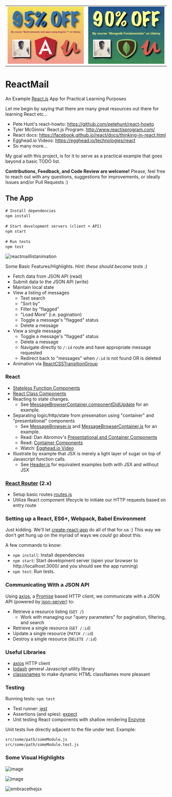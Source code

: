 <table>
<tr>
    <td>
        <a href="http://bit.ly/2D9pxjW" target="_blank">
        <img src="https://github.com/kayartaya-vinod/2018_11_Unisys_TypeORM/raw/master/angular7.jpeg">
        </a>
    </td>
    <td>
        <a href="https://www.udemy.com/mongodb-fundamentals/?couponCode=FIRST500" target="_blank">
        <img src="https://github.com/kayartaya-vinod/2018_11_Unisys_TypeORM/raw/master/mongodb.jpeg">
        </a>
    </td>
</tr>
</table>

# ReactMail

An Example [React.js](https://facebook.github.io/react/index.html) App for Practical Learning Purposes

Let me begin by saying that there are many great resources out there for learning React etc...

- Pete Hunt's react-howto: https://github.com/petehunt/react-howto
- Tyler McGinnis' React.js Program: http://www.reactjsprogram.com/
- React docs: https://facebook.github.io/react/docs/thinking-in-react.html
- Egghead.io Videos: https://egghead.io/technologies/react
- So many more...

My goal with this project, is for it to serve as a practical example that goes beyond a basic TODO list.

**Contributions, Feedback, and Code Review are welcome!** Please, feel free to reach out with any questions, suggestions for improvements, or ideally Issues and/or Pull Requests :)

## The App

```
# Install dependencies
npm install

# Start development servers (client + API)
npm start

# Run tests
npm test
```

![reactmaillistanimation](https://cloud.githubusercontent.com/assets/1240178/14709257/f80d4ec6-078c-11e6-95bc-63c5c2817da8.gif)

Some Basic Features/Highlights. _Hint: these should become tests :)_

- Fetch data from JSON API (read)
- Submit data to the JSON API (write)
- Maintain local state
- View a listing of messages
  - Text search
  - "Sort by"
  - Filter by "flagged"
  - "Load More" (i.e. pagination)
  - Toggle a message's "flagged" status
  - Delete a message
- View a single message
  - Toggle a message's "flagged" status
  - Delete a message
  - Navigate directly to `/:id` route and have appropriate message requested
  - Redirect back to "messages" when `/:id` is not found OR is deleted
- Animation via [ReactCSSTransitionGroup](https://facebook.github.io/react/docs/animation.html)

### React

- [Stateless Function Components](https://facebook.github.io/react/docs/reusable-components.html#stateless-functions)
- [React Class Components](https://facebook.github.io/react/docs/component-specs.html)
- Reacting to state changes.
  - See [MessageBrowserContainer.componentDidUpdate](./src/components/MessageBrowser/MessageBrowserContainer.js) for an example.
- Separating logic/http/state from presenation using "container" and "presentational" components
  - See [MessageBrowser.js](./src/components/MessageBrowser/MessageBrowser.js) and [MessageBrowserContainer.js](./src/components/MessageBrowser/MessageBrowserContainer.js) for an example.
  - Read: Dan Abromov's [Presentational and Container Components](https://medium.com/@dan_abramov/smart-and-dumb-components-7ca2f9a7c7d0#.nxmg5vhby)
  - Read: [Container Components](https://medium.com/@learnreact/container-components-c0e67432e005#.o2nv78kp1)
  - Watch: [Egghead.io Video](https://egghead.io/lessons/react-increasing-reusability-with-react-container-components)
- Illustrate by example that JSX is merely a light layer of sugar on top of Javascript function calls.
  - See [Header.js](./src/components/Header.js) for equivalent examples both with JSX and without JSX

### [React Router](https://github.com/reactjs/react-router) (2.x)

- Setup basic routes [routes.js](./src/routes.js)
- Utilize React component lifecycle to initiate our HTTP requests based on entry route

### Setting up a React, ES6+, Webpack, Babel Environment

Just kidding. We'll let [create-react-app](https://github.com/facebookincubator/create-react-app) do all of that for us :) This way we don't get hung up on the myriad of ways we *could* go about this.

A few commands to know:

- `npm install`: Install dependencies
- `npm start`: Start development server (open your browser to http://localhost:3000/ and you should see the app running)
- `npm test`: Run tests.

### Communicating With a JSON API

Using [axios](https://github.com/mzabriskie/axios), a [Promise](https://developer.mozilla.org/en-US/docs/Web/JavaScript/Reference/Global_Objects/Promise) based HTTP client, we communicate with a JSON API (powered by [json-server](https://github.com/typicode/json-server)) to:

- Retrieve a resource listing (`GET /`)
  - Work with managing our "query parameters" for pagination, filtering, and search
- Retrieve a single resource (`GET /:id`)
- Update a single resource (`PATCH /:id`)
- Destroy a single resource (`DELETE /:id`)

### Useful Libraries

- [axios](https://github.com/mzabriskie/axios) HTTP client
- [lodash](https://lodash.com/docs) general Javascript utility library
- [classsnames](https://github.com/JedWatson/classnames) to make dynamic HTML classNames more pleasant

### Testing

Running tests: `npm test`

- Test runner: [jest](https://facebook.github.io/jest/)
- Assertions (and spies): [expect](https://www.npmjs.com/package/expect)
- Unit testing React components with shallow rendering [Enzyme](http://airbnb.io/enzyme/docs/api/shallow.html)

Unit tests live directly adjacent to the file under test. Example:

```
src/some/path/someModule.js
src/some/path/someModule.test.js
```

### Some Visual Highlights

![image](https://cloud.githubusercontent.com/assets/1240178/14581298/7b94dd6c-03a6-11e6-9a2e-b083e7f01746.png)

![image](https://cloud.githubusercontent.com/assets/1240178/14581305/bccbd18c-03a6-11e6-9023-a71a0d2f7676.png)

![embracethejsx](https://cloud.githubusercontent.com/assets/1240178/14581308/ca584060-03a6-11e6-8155-e3dd735bfe66.png)
